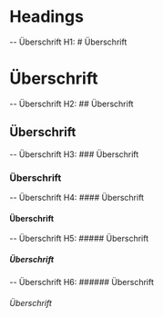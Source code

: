 # Headings

-- Überschrift H1: \# Überschrift

# Überschrift

-- Überschrift H2: \#\# Überschrift

## Überschrift

-- Überschrift H3: \#\#\# Überschrift

### Überschrift

-- Überschrift H4: \#\#\#\# Überschrift

#### Überschrift

-- Überschrift H5: \#\#\#\#\# Überschrift

##### Überschrift

-- Überschrift H6: \#\#\#\#\#\# Überschrift

###### Überschrift







